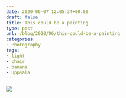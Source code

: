 ```yaml
---
date: 2020-06-07 12:05:34+00:00
draft: false
title: This could be a painting
type: post
url: /blog/2020/06/this-could-be-a-painting
categories:
- Photography
tags:
- light
- chair
- banana
- Uppsala
---
```

![](/images/2020-06-07-This-could-be-a-painting/IMG_5735.jpeg)